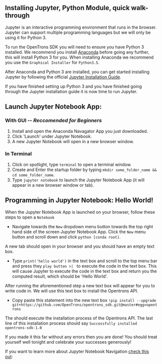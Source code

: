 ## Installing Jupyter, Python Module, quick walk-through

Jupyter is an interactive programming environment that runs in the browser. Jupyter can support multiple programming languages but we will only be using it for Python 3.

To run the OpenTrons SDK you will need to ensure you have Python 3 installed. We recommend you install [Anaconda](https://www.continuum.io/downloads) before going any further, this will install Python 3 for you. When installing Anaconda we recommend you use the `Graphical Installer` for `Python3.5`.

After Anaconda and Python 3 are installed, you can get started installing Jupyter by following the official [Jupyter Installation Guide](http://jupyter.readthedocs.io/en/latest/install.html).

If you have finished setting up Python 3 and you have finished going through the Jupyter installation guide it is now time to run Jupyter.


## Launch Jupyter Notebook App:

### With GUI -- *Reccomended for Beginners*
1. Install and open the Anaconda Navagator App you just downloaded.
2. Click 'Launch' under Jupyter Notebook.
3. A new Jupyter Notebook will open in a new browser window. 

### In Terminal
1. Click on spotlight, type `terminal` to open a terminal window.
2. Create and Enter the startup folder by typing `mkdir some_folder_name && cd some_folder_name`.
3. Type `jupyter notebook` to launch the Jupyter Notebook App (it will appear in a new browser window or tab).


## Programming in Jupyter Notebook: Hello World!

When the Jupyter Notebook App is launched on your browser, follow these steps to open a `Notebook`

* Navigate towards the `New` dropdown menu button towards the top right hand side of the screen Jupyter Notebook App. Click the `New` menu button and scroll down and click `python [conda root]`.

A new tab should open in your browser and you should have an empty text box.

* Type `print('hello world')` in the text box and scroll to the top menu bar and press they `play button >| ` to execute the code in the text box. This will cause Jupyter to execute the code in the text box and return you the computed result, which should be 'Hello World'.

After running the aforementioned step a new text box will appear for you to write code in. We will use this text box to install the Opentrons API.

* Copy paste this statement into the new text box `!pip install --upgrade git+https://github.com/OpenTrons/opentrons_sdk.git@master#egg=opentrons`

The should execute the installation process of the Opentrons API. The last line of this installation process should say `Successfully installed opentrons-sdk-1.0`

If you made it this far without any errors then you are done! You should treat yourself well tonight and celebrate your successes generously!

If you want to learn more about Jupyter Notebook Navigation [check this out](http://nbviewer.jupyter.org/github/jupyter/notebook/blob/master/docs/source/examples/Notebook/Notebook%20Basics.ipynb):
